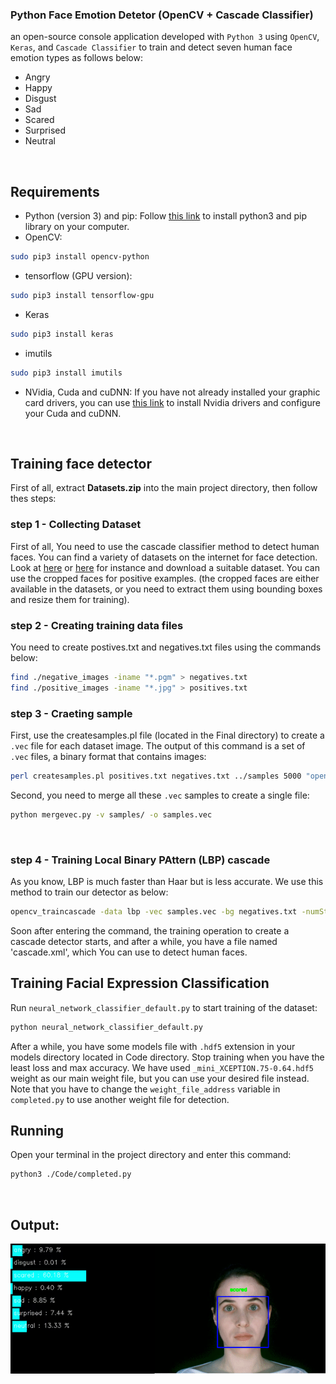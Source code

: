 ### Python Face Emotion Detetor (OpenCV + Cascade Classifier)
an open-source console application developed with `Python 3` using `OpenCV`, `Keras`, and `Cascade Classifier` to train and detect seven human face emotion types as follows below:
* Angry
* Happy
* Disgust
* Sad
* Scared
* Surprised
* Neutral

<br/>

## Requirements
- Python (version 3) and pip: Follow [this link](https://www.digitalocean.com/community/tutorials/how-to-install-python-3-and-set-up-a-programming-environment-on-an-ubuntu-20-04-server) to install python3 and pip library on your computer.
- OpenCV:

```bash
sudo pip3 install opencv-python
```

- tensorflow (GPU version):

```bash
sudo pip3 install tensorflow-gpu
```
- Keras

```bash
sudo pip3 install keras
```
- imutils

```bash
sudo pip3 install imutils
```
- NVidia, Cuda and cuDNN: If you have not already installed your graphic card drivers, you can use [this link](https://towardsdatascience.com/installing-tensorflow-gpu-in-ubuntu-20-04-4ee3ca4cb75d "this link") to install Nvidia drivers and configure your Cuda and cuDNN.

<br/>

## Training face detector
First of all, extract **Datasets.zip** into the main project directory, then follow thes steps:

### step 1 - Collecting Dataset
First of all, You need to use the cascade classifier method to detect human faces. You can find a variety of datasets on the internet for face detection. Look at [here](http://vision.ucsd.edu/content/yale-face-database) or [here](http://vision.ucsd.edu/content/extended-yale-face-database-b-b) for instance and download a suitable dataset. You can use the cropped faces for positive examples. (the cropped faces are either available in the datasets, or you need to extract them using bounding boxes and resize them for training).

### step 2 - Creating training data files
You need to create postives.txt and negatives.txt files using the commands below:
```bash
find ./negative_images -iname "*.pgm" > negatives.txt
find ./positive_images -iname "*.jpg" > positives.txt
```

### step 3 - Craeting sample
First, use the createsamples.pl file (located in the Final directory) to create a `.vec` file for each dataset image. The output of this command is a set of `.vec` files, a binary format that contains images:
```bash
perl createsamples.pl positives.txt negatives.txt ../samples 5000 "opencv_createsamples -bgcolor 0 -bgthresh 0 -maxxangle 1.1 -maxyangle 1.1 maxzangle 0.5 -maxidev 40 -w 40 -h 40"
```

Second, you need to merge all these `.vec` samples to create a single file:
```bash
python mergevec.py -v samples/ -o samples.vec
```
<br/>

### step 4 - Training Local Binary PAttern (LBP) cascade
As you know, LBP is much faster than Haar but is less accurate. We use this method to train our detector as below:
```bash
opencv_traincascade -data lbp -vec samples.vec -bg negatives.txt -numStages 20 -minHitRate 0.999 -maxFalseAlarmRate 0.5 -numPos 4000 -numNeg 7000 -w 40 -h 40 -mode ALL -precalcValBufSize 4096 -precalcIdxBufSize 4096 -featureType LBP
```
Soon after entering the command, the training operation to create a cascade detector starts, and after a while, you have a file named 'cascade.xml', which You can use to detect human faces.
<br/>

## Training Facial Expression Classification
Run `neural_network_classifier_default.py` to start training of the dataset:
```bash
python neural_network_classifier_default.py
```
After a while, you have some models file with `.hdf5` extension in your models directory located in Code directory. Stop training when you have the least loss and max accuracy. We have used  `_mini_XCEPTION.75-0.64.hdf5` weight as our main weight file, but you can use your desired file instead. Note that you have to change the `weight_file_address` variable in `completed.py` to use another weight file for detection. 

## Running
Open your terminal in the project directory and enter this command:
```bash
python3 ./Code/completed.py
```

<br/>

## Output:
![](https://github.com/mohammadJaliliTorkamani/Face-Emotions-Detector/blob/master/media/ezgif.com-gif-maker.gif)
